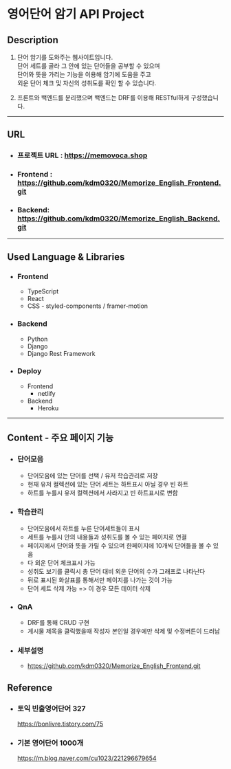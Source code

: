 # 영어단어 암기 API Project

## Description

1. 단어 암기를 도와주는 웹사이트입니다.  
   단어 세트를 골라 그 안에 있는 단어들을 공부할 수 있으며  
   단어와 뜻을 가리는 기능을 이용해 암기에 도움을 주고  
   외운 단어 체크 및 자신의 성취도를 확인 할 수 있습니다.

2. 프론트와 백엔드를 분리했으며 백엔드는 DRF를 이용해 RESTful하게 구성했습니다.

---

## URL

- ### 프로젝트 URL : https://memovoca.shop
- ### Frontend : https://github.com/kdm0320/Memorize_English_Frontend.git
- ### Backend: https://github.com/kdm0320/Memorize_English_Backend.git

---

## Used Language & Libraries

- ### Frontend
  - TypeScript
  - React
  - CSS - styled-components / framer-motion
- ### Backend
  - Python
  - Django
  - Django Rest Framework
- ### Deploy
  - Frontend
    - netlify
  - Backend
    - Heroku

---

## Content - 주요 페이지 기능

- ### 단어모음
  - 단어모음에 있는 단어를 선택 / 유저 학습관리로 저장
  * 현재 유저 컬렉션에 있는 단어 세트는 하트표시 아닐 경우 빈 하트
  * 하트를 누를시 유저 컬렉션에서 사라지고 빈 하트표시로 변함
- ### 학습관리
  - 단어모음에서 하트를 누른 단어세트들이 표시
  - 세트를 누를시 안의 내용들과 성취도를 볼 수 있는 페이지로 연결
  - 페이지에서 단어와 뜻을 가릴 수 있으며 한페이지에 10개씩 단어들을 볼 수 있음
  - 다 외운 단어 체크표시 가능
  - 성취도 보기를 클릭시 총 단어 대비 외운 단어의 수가 그래프로 나타난다
  - 뒤로 표시된 화살표를 통해서만 페이지를 나가는 것이 가능
  - 단어 세트 삭제 가능 => 이 경우 모든 데이터 삭제
- ### QnA
  - DRF를 통해 CRUD 구현
  - 게시물 제목을 클릭했을때 작성자 본인일 경우에만 삭제 및 수정버튼이 드러남
- ### 세부설명
  - https://github.com/kdm0320/Memorize_English_Frontend.git

## Reference

- ### 토익 빈출영어단어 327
  https://bonlivre.tistory.com/75
- ### 기본 영어단어 1000개
  https://m.blog.naver.com/cu1023/221296679654

